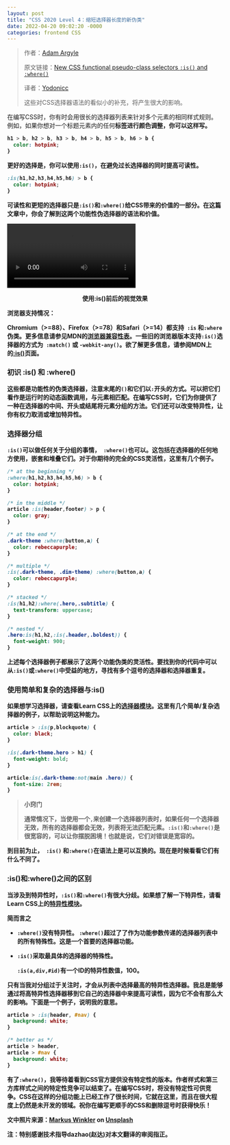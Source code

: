 ```yaml
---
layout: post
title: "CSS 2020 Level 4：缩短选择器长度的新伪类"
date: 2022-04-20 09:02:20 -0000
categories: frontend CSS
---
```

> 作者：[Adam Argyle](https://web.dev/authors/adamargyle/)
>
> 原文链接：[New CSS functional pseudo-class selectors `:is()` and `:where()`](https://web.dev/css-is-and-where/)
>
> 译者：[Yodonicc](https://github.com/Yodonicc)
>
> 这些对CSS选择器语法的看似小的补充，将产生很大的影响。

在编写CSS时，你有时会用很长的选择器列表来针对多个元素的相同样式规则。例如，如果你想对一个标题元素内的任何<b>标签进行颜色调整，你可以这样写。

``````css
h1 > b, h2 > b, h3 > b, h4 > b, h5 > b, h6 > b {
  color: hotpink;
}
``````

更好的选择是，你可以使用`:is()`，在避免过长选择器的同时提高可读性。

``````css
:is(h1,h2,h3,h4,h5,h6) > b {
  color: hotpink;
}
``````

可读性和更短的选择器只是`:is()`和`:where()`给CSS带来的价值的一部分。在这篇文章中，你会了解到这两个功能性伪选择器的语法和价值。

<video src="../public/post8video1.mp4"></video>
<center>使用:is()前后的视觉效果</center>

浏览器支持情况：

Chromium（>=88）、Firefox（>=78）和Safari（>=14）都支持` :is` 和` :where `伪类。更多信息请参见MDN的[浏览器兼容性表](https://developer.mozilla.org/zh-CN/docs/Web/CSS/:where#Browser_compatibility)。一些旧的浏览器版本支持` :is() `选择器的方式为` :match()` 或 `-webkit-any()`。欲了解更多信息，请参阅MDN上的[:is()](https://developer.mozilla.org/zh-CN/docs/Web/CSS/:is)页面。

### 初识 :is() 和 :where() 

这些都是功能性的伪类选择器，注意末尾的`()`和它们以`:`开头的方式。可以把它们看作是运行时的动态函数调用，与元素相匹配。在编写CSS时，它们为你提供了一种在选择器的中间、开头或结尾将元素分组的方法。它们还可以改变特异性，让你有权力取消或增加特异性。

### 选择器分组

`:is()`可以做任何关于分组的事情，` :where()`也可以。这包括在选择器的任何地方使用，嵌套和堆叠它们。对于你期待的完全的CSS灵活性，这里有几个例子。

``````css
/* at the beginning */
:where(h1,h2,h3,h4,h5,h6) > b {
  color: hotpink;
}

/* in the middle */
article :is(header,footer) > p {
  color: gray;
}

/* at the end */
.dark-theme :where(button,a) {
  color: rebeccapurple;
}

/* multiple */
:is(.dark-theme, .dim-theme) :where(button,a) {
  color: rebeccapurple;
}

/* stacked */
:is(h1,h2):where(.hero,.subtitle) {
  text-transform: uppercase;
}

/* nested */
.hero:is(h1,h2,:is(.header,.boldest)) {
  font-weight: 900;
}
``````


上述每个选择器例子都展示了这两个功能伪类的灵活性。要找到你的代码中可以从`:is()`或`:where()`中受益的地方，寻找有多个逗号的选择器和选择器重复。

### 使用简单和复杂的选择器与:is()

如果想学习选择器，请查看Learn CSS上的[选择器模块](https://web.dev/learn/css/selectors/#complex-selectors)。这里有几个简单/复杂选择器的例子，以帮助说明这种能力。

``````css
article > :is(p,blockquote) {
  color: black;
}

:is(.dark-theme.hero > h1) {
  font-weight: bold;
}

article:is(.dark-theme:not(main .hero)) {
  font-size: 2rem;
}
``````

> **小窍门**
>
> 通常情况下，当使用一个`,`来创建一个选择器列表时，如果任何一个选择器无效，所有的选择器都会无效，列表将无法匹配元素。`:is()`和`:where()`是很宽容的，可以让你摆脱困境！也就是说，它们对错误是宽容的。

到目前为止，` :is()` 和` :where() `在语法上是可以互换的。现在是时候看看它们有什么不同了。

### :is()和:where()之间的区别

当涉及到特异性时，`:is()`和`:where()`有很大分歧。如果想了解一下特异性，请看Learn CSS上的[特异性模块](https://web.dev/learn/css/specificity/)。

简而言之

- `:where()`没有特异性。
  `:where()`超过了了作为功能参数传递的选择器列表中的所有特殊性。这是一个首要的选择器功能。

- `:is()`采取最具体的选择器的特殊性。

  `:is(a,div,#id)`有一个ID的特异性数值，100。

只有当我对分组过于关注时，才会从列表中选择最高的特异性选择器。我总是能够通过将高特异性选择器移到它自己的选择器中来提高可读性，因为它不会有那么大的影响。下面是一个例子，说明我的意思。

``````css
article > :is(header, #nav) {
  background: white;
}

/* better as */
article > header,
article > #nav {
  background: white;
}
``````

有了`:where()`，我等待着看到CSS官方提供没有特定性的版本。作者样式和第三方库样式之间的特定性竞争可以结束了。在编写CSS时，将没有特定性可供竞争。CSS在这样的分组功能上已经工作了很长时间，它就在这里，而且在很大程度上仍然是未开发的领域。祝你在编写更顺手的CSS和删除逗号时获得快乐！

文中照片来源：[Markus Winkler](https://unsplash.com/@markuswinkler) on [Unsplash](https://unsplash.com/photos/afW1hht0NSs)

注：**特别感谢技术指导dazhao(赵达)对本文翻译的审阅指正**。